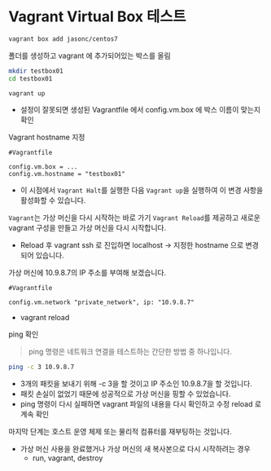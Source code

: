 # Vagrant Virtual Box 테스트

```sh
vagrant box add jasonc/centos7
```

폴더를 생성하고 vagrant 에 추가되어있는 박스를 올림
```sh
mkdir testbox01
cd testbox01

vagrant up
```
- 설정이 잘못되면 생성된 Vagrantfile 에서 config.vm.box 에 박스 이름이 맞는지 확인

Vagrant hostname 지정
```
#Vagrantfile

config.vm.box = ...
config.vm.hostname = "testbox01"
```
- 이 시점에서 `Vagrant Halt`를 실행한 다음 `Vagrant up`을 실행하여 이 변경 사항을 활성화할 수 있습니다.

`Vagrant`는 가상 머신을 다시 시작하는 바로 가기 `Vagrant Reload`를 제공하고 새로운 vagrant 구성을 만들고 가상 머신을 다시 시작합니다.
- Reload 후 vagrant ssh 로 진입하면 localhost -> 지정한 hostname 으로 변경되어 있습니다.

가상 머신에 10.9.8.7의 IP 주소를 부여해 보겠습니다.
```
#Vagrantfile

config.vm.network "private_network", ip: "10.9.8.7"
```
- vagrant reload

ping 확인
> ping 명령은 네트워크 연결을 테스트하는 간단한 방법 중 하나입니다.

```sh
ping -c 3 10.9.8.7
```
- 3개의 패킷을 보내기 위해 -c 3을 할 것이고 IP 주소인 10.9.8.7을 할 것입니다.
- 패킷 손실이 없었기 때문에 성공적으로 가상 머신을 핑할 수 있었습니다.
- ping 명령이 다시 실패하면 vagrant 파일의 내용을 다시 확인하고 수정 reload 로 계속 확인

마지막 단계는 호스트 운영 체제 또는 물리적 컴퓨터를 재부팅하는 것입니다.
- 가상 머신 사용을 완료했거나 가상 머신의 새 복사본으로 다시 시작하려는 경우 
    - run, vagrant, destroy


